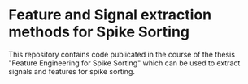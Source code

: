 # Feature and Signal extraction methods for Spike Sorting
This repository contains code publicated in the course of the thesis "Feature Engineering for Spike Sorting" which can be used to extract signals and features for spike sorting.
